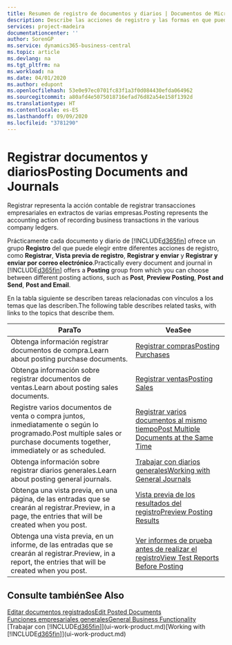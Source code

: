 ```yaml
---
title: Resumen de registro de documentos y diarios | Documentos de Microsoft
description: Describe las acciones de registro y las formas en que puede enviar documentos y diarios.
services: project-madeira
documentationcenter: ''
author: SorenGP
ms.service: dynamics365-business-central
ms.topic: article
ms.devlang: na
ms.tgt_pltfrm: na
ms.workload: na
ms.date: 04/01/2020
ms.author: edupont
ms.openlocfilehash: 53e0e97ec0701fc83f1a3f0d084430efda064962
ms.sourcegitcommit: a80afd4e5075018716efad76d82a54e158f1392d
ms.translationtype: HT
ms.contentlocale: es-ES
ms.lasthandoff: 09/09/2020
ms.locfileid: "3781290"
---
```

# <a name="posting-documents-and-journals"></a><span data-ttu-id="e64ea-103">Registrar documentos y diarios</span><span class="sxs-lookup"><span data-stu-id="e64ea-103">Posting Documents and Journals</span></span>
<span data-ttu-id="e64ea-104">Registrar representa la acción contable de registrar transacciones empresariales en extractos de varias empresas.</span><span class="sxs-lookup"><span data-stu-id="e64ea-104">Posting represents the accounting action of recording business transactions in the various company ledgers.</span></span>

<span data-ttu-id="e64ea-105">Prácticamente cada documento y diario de [!INCLUDE[d365fin](includes/d365fin_md.md)] ofrece un grupo **Registro** del que puede elegir entre diferentes acciones de registro, como **Registrar**, **Vista previa de registro**, **Registrar y enviar** y **Registrar y enviar por correo electrónico**.</span><span class="sxs-lookup"><span data-stu-id="e64ea-105">Practically every document and journal in [!INCLUDE[d365fin](includes/d365fin_md.md)] offers a **Posting** group from which you can choose between different posting actions, such as **Post**, **Preview Posting**, **Post and Send**, **Post and Email**.</span></span>

<span data-ttu-id="e64ea-106">En la tabla siguiente se describen tareas relacionadas con vínculos a los temas que las describen.</span><span class="sxs-lookup"><span data-stu-id="e64ea-106">The following table describes related tasks, with links to the topics that describe them.</span></span>

| <span data-ttu-id="e64ea-107">Para</span><span class="sxs-lookup"><span data-stu-id="e64ea-107">To</span></span> | <span data-ttu-id="e64ea-108">Vea</span><span class="sxs-lookup"><span data-stu-id="e64ea-108">See</span></span> |
| --- | --- |
| <span data-ttu-id="e64ea-109">Obtenga información registrar documentos de compra.</span><span class="sxs-lookup"><span data-stu-id="e64ea-109">Learn about posting purchase documents.</span></span> |[<span data-ttu-id="e64ea-110">Registrar compras</span><span class="sxs-lookup"><span data-stu-id="e64ea-110">Posting Purchases</span></span>](ui-post-purchases.md) |
| <span data-ttu-id="e64ea-111">Obtenga información sobre registrar documentos de ventas.</span><span class="sxs-lookup"><span data-stu-id="e64ea-111">Learn about posting sales documents.</span></span> |[<span data-ttu-id="e64ea-112">Registrar ventas</span><span class="sxs-lookup"><span data-stu-id="e64ea-112">Posting Sales</span></span>](ui-post-sales.md) |
| <span data-ttu-id="e64ea-113">Registre varios documentos de venta o compra juntos, inmediatamente o según lo programado.</span><span class="sxs-lookup"><span data-stu-id="e64ea-113">Post multiple sales or purchase documents together, immediately or as scheduled.</span></span>|[<span data-ttu-id="e64ea-114">Registrar varios documentos al mismo tiempo</span><span class="sxs-lookup"><span data-stu-id="e64ea-114">Post Multiple Documents at the Same Time</span></span>](ui-batch-posting.md)|
| <span data-ttu-id="e64ea-115">Obtenga información sobre registrar diarios generales.</span><span class="sxs-lookup"><span data-stu-id="e64ea-115">Learn about posting general journals.</span></span> |[<span data-ttu-id="e64ea-116">Trabajar con diarios generales</span><span class="sxs-lookup"><span data-stu-id="e64ea-116">Working with General Journals</span></span>](ui-work-general-journals.md) |
| <span data-ttu-id="e64ea-117">Obtenga una vista previa, en una página, de las entradas que se crearán al registrar.</span><span class="sxs-lookup"><span data-stu-id="e64ea-117">Preview, in a page, the entries that will be created when you post.</span></span> |[<span data-ttu-id="e64ea-118">Vista previa de los resultados del registro</span><span class="sxs-lookup"><span data-stu-id="e64ea-118">Preview Posting Results</span></span>](ui-how-preview-post-results.md) |
| <span data-ttu-id="e64ea-119">Obtenga una vista previa, en un informe, de las entradas que se crearán al registrar.</span><span class="sxs-lookup"><span data-stu-id="e64ea-119">Preview, in a report, the entries that will be created when you post.</span></span> |[<span data-ttu-id="e64ea-120">Ver informes de prueba antes de realizar el registro</span><span class="sxs-lookup"><span data-stu-id="e64ea-120">View Test Reports Before Posting</span></span>](ui-how-view-test-reports-posting.md) |

## <a name="see-also"></a><span data-ttu-id="e64ea-121">Consulte también</span><span class="sxs-lookup"><span data-stu-id="e64ea-121">See Also</span></span>
[<span data-ttu-id="e64ea-122">Editar documentos registrados</span><span class="sxs-lookup"><span data-stu-id="e64ea-122">Edit Posted Documents</span></span>](across-edit-posted-document.md)  
[<span data-ttu-id="e64ea-123">Funciones empresariales generales</span><span class="sxs-lookup"><span data-stu-id="e64ea-123">General Business Functionality</span></span>](ui-across-business-areas.md)  
<span data-ttu-id="e64ea-124">[Trabajar con [!INCLUDE[d365fin](includes/d365fin_md.md)]](ui-work-product.md)</span><span class="sxs-lookup"><span data-stu-id="e64ea-124">[Working with [!INCLUDE[d365fin](includes/d365fin_md.md)]](ui-work-product.md)</span></span>
